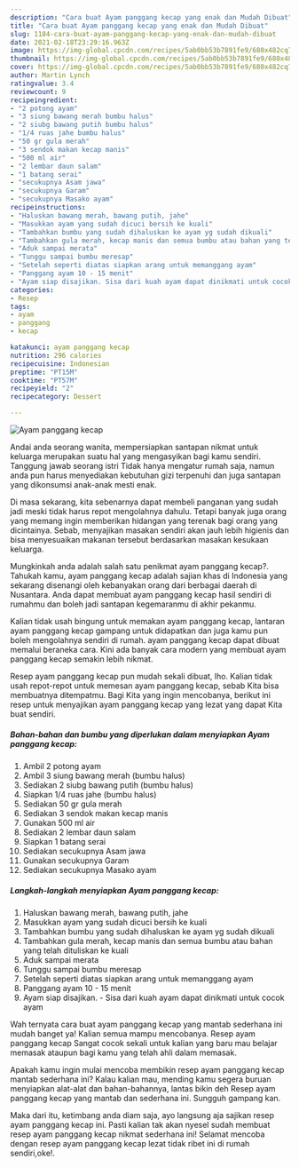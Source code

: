 ```yaml
---
description: "Cara buat Ayam panggang kecap yang enak dan Mudah Dibuat"
title: "Cara buat Ayam panggang kecap yang enak dan Mudah Dibuat"
slug: 1184-cara-buat-ayam-panggang-kecap-yang-enak-dan-mudah-dibuat
date: 2021-02-18T23:29:16.963Z
image: https://img-global.cpcdn.com/recipes/5ab0bb53b7891fe9/680x482cq70/ayam-panggang-kecap-foto-resep-utama.jpg
thumbnail: https://img-global.cpcdn.com/recipes/5ab0bb53b7891fe9/680x482cq70/ayam-panggang-kecap-foto-resep-utama.jpg
cover: https://img-global.cpcdn.com/recipes/5ab0bb53b7891fe9/680x482cq70/ayam-panggang-kecap-foto-resep-utama.jpg
author: Martin Lynch
ratingvalue: 3.4
reviewcount: 9
recipeingredient:
- "2 potong ayam"
- "3 siung bawang merah bumbu halus"
- "2 siubg bawang putih bumbu halus"
- "1/4 ruas jahe bumbu halus"
- "50 gr gula merah"
- "3 sendok makan kecap manis"
- "500 ml air"
- "2 lembar daun salam"
- "1 batang serai"
- "secukupnya Asam jawa"
- "secukupnya Garam"
- "secukupnya Masako ayam"
recipeinstructions:
- "Haluskan bawang merah, bawang putih, jahe"
- "Masukkan ayam yang sudah dicuci bersih ke kuali"
- "Tambahkan bumbu yang sudah dihaluskan ke ayam yg sudah dikuali"
- "Tambahkan gula merah, kecap manis dan semua bumbu atau bahan yang telah dituliskan ke kuali"
- "Aduk sampai merata"
- "Tunggu sampai bumbu meresap"
- "Setelah seperti diatas siapkan arang untuk memanggang ayam"
- "Panggang ayam 10 - 15 menit"
- "Ayam siap disajikan. Sisa dari kuah ayam dapat dinikmati untuk cocok ayam"
categories:
- Resep
tags:
- ayam
- panggang
- kecap

katakunci: ayam panggang kecap 
nutrition: 296 calories
recipecuisine: Indonesian
preptime: "PT15M"
cooktime: "PT57M"
recipeyield: "2"
recipecategory: Dessert

---
```



![Ayam panggang kecap](https://img-global.cpcdn.com/recipes/5ab0bb53b7891fe9/680x482cq70/ayam-panggang-kecap-foto-resep-utama.jpg)

Andai anda seorang wanita, mempersiapkan santapan nikmat untuk keluarga merupakan suatu hal yang mengasyikan bagi kamu sendiri. Tanggung jawab seorang istri Tidak hanya mengatur rumah saja, namun anda pun harus menyediakan kebutuhan gizi terpenuhi dan juga santapan yang dikonsumsi anak-anak mesti enak.

Di masa  sekarang, kita sebenarnya dapat membeli panganan yang sudah jadi meski tidak harus repot mengolahnya dahulu. Tetapi banyak juga orang yang memang ingin memberikan hidangan yang terenak bagi orang yang dicintainya. Sebab, menyajikan masakan sendiri akan jauh lebih higienis dan bisa menyesuaikan makanan tersebut berdasarkan masakan kesukaan keluarga. 



Mungkinkah anda adalah salah satu penikmat ayam panggang kecap?. Tahukah kamu, ayam panggang kecap adalah sajian khas di Indonesia yang sekarang disenangi oleh kebanyakan orang dari berbagai daerah di Nusantara. Anda dapat membuat ayam panggang kecap hasil sendiri di rumahmu dan boleh jadi santapan kegemaranmu di akhir pekanmu.

Kalian tidak usah bingung untuk memakan ayam panggang kecap, lantaran ayam panggang kecap gampang untuk didapatkan dan juga kamu pun boleh mengolahnya sendiri di rumah. ayam panggang kecap dapat dibuat memalui beraneka cara. Kini ada banyak cara modern yang membuat ayam panggang kecap semakin lebih nikmat.

Resep ayam panggang kecap pun mudah sekali dibuat, lho. Kalian tidak usah repot-repot untuk memesan ayam panggang kecap, sebab Kita bisa membuatnya ditempatmu. Bagi Kita yang ingin mencobanya, berikut ini resep untuk menyajikan ayam panggang kecap yang lezat yang dapat Kita buat sendiri.

<!--inarticleads1-->

##### Bahan-bahan dan bumbu yang diperlukan dalam menyiapkan Ayam panggang kecap:

1. Ambil 2 potong ayam
1. Ambil 3 siung bawang merah (bumbu halus)
1. Sediakan 2 siubg bawang putih (bumbu halus)
1. Siapkan 1/4 ruas jahe (bumbu halus)
1. Sediakan 50 gr gula merah
1. Sediakan 3 sendok makan kecap manis
1. Gunakan 500 ml air
1. Sediakan 2 lembar daun salam
1. Siapkan 1 batang serai
1. Sediakan secukupnya Asam jawa
1. Gunakan secukupnya Garam
1. Sediakan secukupnya Masako ayam




<!--inarticleads2-->

##### Langkah-langkah menyiapkan Ayam panggang kecap:

1. Haluskan bawang merah, bawang putih, jahe
1. Masukkan ayam yang sudah dicuci bersih ke kuali
1. Tambahkan bumbu yang sudah dihaluskan ke ayam yg sudah dikuali
1. Tambahkan gula merah, kecap manis dan semua bumbu atau bahan yang telah dituliskan ke kuali
1. Aduk sampai merata
1. Tunggu sampai bumbu meresap
1. Setelah seperti diatas siapkan arang untuk memanggang ayam
1. Panggang ayam 10 - 15 menit
1. Ayam siap disajikan. - Sisa dari kuah ayam dapat dinikmati untuk cocok ayam




Wah ternyata cara buat ayam panggang kecap yang mantab sederhana ini mudah banget ya! Kalian semua mampu mencobanya. Resep ayam panggang kecap Sangat cocok sekali untuk kalian yang baru mau belajar memasak ataupun bagi kamu yang telah ahli dalam memasak.

Apakah kamu ingin mulai mencoba membikin resep ayam panggang kecap mantab sederhana ini? Kalau kalian mau, mending kamu segera buruan menyiapkan alat-alat dan bahan-bahannya, lantas bikin deh Resep ayam panggang kecap yang mantab dan sederhana ini. Sungguh gampang kan. 

Maka dari itu, ketimbang anda diam saja, ayo langsung aja sajikan resep ayam panggang kecap ini. Pasti kalian tak akan nyesel sudah membuat resep ayam panggang kecap nikmat sederhana ini! Selamat mencoba dengan resep ayam panggang kecap lezat tidak ribet ini di rumah sendiri,oke!.

